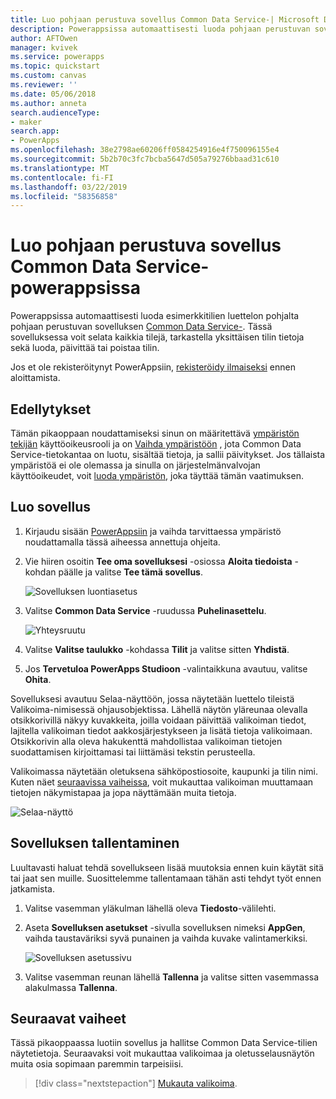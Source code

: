 ```yaml
---
title: Luo pohjaan perustuva sovellus Common Data Service-| Microsoft Docs
description: Powerappsissa automaattisesti luoda pohjaan perustuvan sovelluksen Common Data Service-tietojen hallintaan
author: AFTOwen
manager: kvivek
ms.service: powerapps
ms.topic: quickstart
ms.custom: canvas
ms.reviewer: ''
ms.date: 05/06/2018
ms.author: anneta
search.audienceType:
- maker
search.app:
- PowerApps
ms.openlocfilehash: 38e2798ae60206ff0584254916e4f750096155e4
ms.sourcegitcommit: 5b2b70c3fc7bcba5647d505a79276bbaad31c610
ms.translationtype: MT
ms.contentlocale: fi-FI
ms.lasthandoff: 03/22/2019
ms.locfileid: "58356858"
---
```

# <a name="generate-a-canvas-app-from-common-data-service-in-powerapps"></a>Luo pohjaan perustuva sovellus Common Data Service-powerappsissa

Powerappsissa automaattisesti luoda esimerkkitilien luettelon pohjalta pohjaan perustuvan sovelluksen [Common Data Service-](../common-data-service/data-platform-intro.md). Tässä sovelluksessa voit selata kaikkia tilejä, tarkastella yksittäisen tilin tietoja sekä luoda, päivittää tai poistaa tilin.

Jos et ole rekisteröitynyt PowerAppsiin, [rekisteröidy ilmaiseksi](https://web.powerapps.com?utm_source=padocs&utm_medium=linkinadoc&utm_campaign=referralsfromdoc) ennen aloittamista.

## <a name="prerequisites"></a>Edellytykset

Tämän pikaoppaan noudattamiseksi sinun on määritettävä [ympäristön tekijän](https://docs.microsoft.com/power-platform/admin/database-security.md#predefined-security-roles) käyttöoikeusrooli ja on [Vaihda ympäristöön](working-with-environments.md) , jota Common Data Service-tietokantaa on luotu, sisältää tietoja, ja sallii päivitykset. Jos tällaista ympäristöä ei ole olemassa ja sinulla on järjestelmänvalvojan käyttöoikeudet, voit [luoda ympäristön](https://docs.microsoft.com/power-platform/admin/environments-administration.md#create-an-environment), joka täyttää tämän vaatimuksen.

## <a name="generate-an-app"></a>Luo sovellus

1. Kirjaudu sisään [PowerAppsiin](https://web.powerapps.com?utm_source=padocs&utm_medium=linkinadoc&utm_campaign=referralsfromdoc) ja vaihda tarvittaessa ympäristö noudattamalla tässä aiheessa annettuja ohjeita.

1. Vie hiiren osoitin **Tee oma sovelluksesi** -osiossa **Aloita tiedoista** -kohdan päälle ja valitse **Tee tämä sovellus**.

    ![Sovelluksen luontiasetus](./media/data-platform-create-app/start-from-data.png)

1. Valitse **Common Data Service** -ruudussa **Puhelinasettelu**.

    ![Yhteysruutu](./media/data-platform-create-app/connection-tile.png)

1. Valitse **Valitse taulukko** -kohdassa **Tilit** ja valitse sitten **Yhdistä**.

1. Jos **Tervetuloa PowerApps Studioon** -valintaikkuna avautuu, valitse **Ohita**.

Sovelluksesi avautuu Selaa-näyttöön, jossa näytetään luettelo tileistä Valikoima-nimisessä ohjausobjektissa. Lähellä näytön yläreunaa olevalla otsikkorivillä näkyy kuvakkeita, joilla voidaan päivittää valikoiman tiedot, lajitella valikoiman tiedot aakkosjärjestykseen ja lisätä tietoja valikoimaan. Otsikkorivin alla oleva hakukenttä mahdollistaa valikoiman tietojen suodattamisen kirjoittamasi tai liittämäsi tekstin perusteella. 

Valikoimassa näytetään oletuksena sähköpostiosoite, kaupunki ja tilin nimi. Kuten näet [seuraavissa vaiheissa](data-platform-create-app.md#next-steps), voit mukauttaa valikoiman muuttamaan tietojen näkymistapaa ja jopa näyttämään muita tietoja.

![Selaa-näyttö](./media/data-platform-create-app/browse-screen.png)

## <a name="save-the-app"></a>Sovelluksen tallentaminen
Luultavasti haluat tehdä sovellukseen lisää muutoksia ennen kuin käytät sitä tai jaat sen muille. Suosittelemme tallentamaan tähän asti tehdyt työt ennen jatkamista.

1. Valitse vasemman yläkulman lähellä oleva **Tiedosto**-välilehti.

1. Aseta **Sovelluksen asetukset** -sivulla sovelluksen nimeksi **AppGen**, vaihda taustaväriksi syvä punainen ja vaihda kuvake valintamerkiksi.

    ![Sovelluksen asetussivu](./media/data-platform-create-app/app-settings.png)

1. Valitse vasemman reunan lähellä **Tallenna** ja valitse sitten vasemmassa alakulmassa **Tallenna**.

## <a name="next-steps"></a>Seuraavat vaiheet
Tässä pikaoppaassa luotiin sovellus ja hallitse Common Data Service-tilien näytetietoja. Seuraavaksi voit mukauttaa valikoimaa ja oletusselausnäytön muita osia sopimaan paremmin tarpeisiisi.

> [!div class="nextstepaction"]
> [Mukauta valikoima](customize-layout-sharepoint.md).
